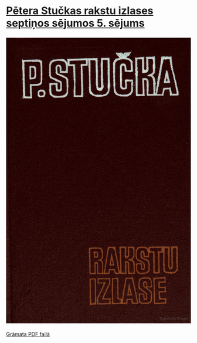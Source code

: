 # [Pētera Stučkas rakstu izlases septiņos sējumos 5. sējums](https://play.google.com/store/books/details/P_Stu%C4%8Dka_Rakstu_izlase?id=VAwhAQAAMAAJ)
<p align="center"><img src="./000.png" alt="5. sējums"></p>

[Grāmata PDF failā](./dokumen.pub_p-stuka-rakstu-izlase-5-sjums.pdf)